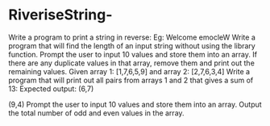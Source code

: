 # RiveriseString-
Write a program to print a string in reverse:
Eg: Welcome
emocleW
Write a program that will find the length of an input string without using the library function.
Prompt the user to input 10 values and store them into an array. If there are any duplicate values in that array, remove them and print out the remaining values.
Given array 1: [1,7,6,5,9] and array 2: [2,7,6,3,4] 
Write a program that will print out all pairs from arrays 1 and 2 that gives a sum of 13:
Expected output:
(6,7)

(9,4)
Prompt the user to input 10 values and store them into an array. Output the total number of odd and even values in the array.
